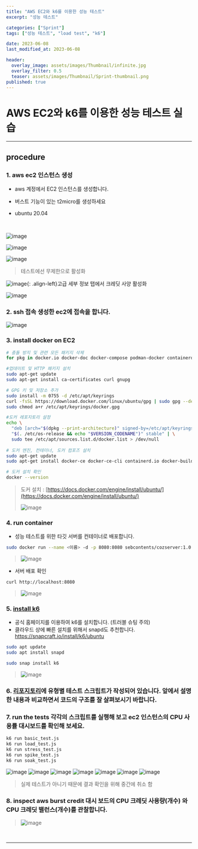 ```yaml
---
title: "AWS EC2와 k6를 이용한 성능 테스트"
excerpt: "성능 테스트"

categories: ["Sprint"]
tags: ["성능 테스트", "load test", "k6"]

date: 2023-06-08
last_modified_at: 2023-06-08

header:
  overlay_image: assets/images/Thumbnail/infinite.jpg
  overlay_filter: 0.5 
  teaser: assets/images/Thumbnail/Sprint-thumbnail.png
published: true
---
```


# AWS EC2와 k6를 이용한 성능 테스트 실습

---

## procedure

### 1. aws ec2 인스턴스 생성

- aws 계정에서 EC2 인스턴스를 생성합니다.

- 버스트 기능이 있는 t2micro를 생성하세요

- ubuntu 20.04

<br>

![image](https://github.com/pomottoro/comments/assets/58872932/849b19b0-a5a2-48e6-a63d-aeacfab01a72)

![image](https://github.com/pomottoro/comments/assets/58872932/7626c4da-7c1c-4066-a455-bf995611ed13)

![image](https://github.com/pomottoro/comments/assets/58872932/f985b27f-677c-46f3-a369-a7879c6b8a63)

> 테스트에선 무제한으로 활성화

![image](https://github.com/pomottoro/comments/assets/58872932/4c4c0821-d3a7-4bb9-b327-ac13baf16fb4){: .align-left}고급 세부 정보 탭에서 크레딧 사양 활성화

![image](https://github.com/pomottoro/comments/assets/58872932/3c405ef7-5f71-4a5b-803f-667e42522307)

### 2. ssh 접속 생성한 ec2에 접속을 합니다.

![image](https://github.com/pomottoro/comments/assets/58872932/6a556e67-6649-41dc-ad15-69d1725c4a7b)

### 3. install docker on EC2

```bash
# 충돌 방지 및 관련 모든 패키지 삭제
for pkg in docker.io docker-doc docker-compose podman-docker containerd runc; do sudo apt-get remove $pkg; done

#업데이트 및 HTTP 패키지 설치
sudo apt-get update
sudo apt-get install ca-certificates curl gnupg

# GPG 키 및 저장소 추가
sudo install -m 0755 -d /etc/apt/keyrings
curl -fsSL https://download.docker.com/linux/ubuntu/gpg | sudo gpg --dearmor -o /etc/apt/keyrings/docker.gpg
sudo chmod a+r /etc/apt/keyrings/docker.gpg

#도커 레포지토리 설정
echo \
  "deb [arch="$(dpkg --print-architecture)" signed-by=/etc/apt/keyrings/docker.gpg] https://download.docker.com/linux/ubuntu \
  "$(. /etc/os-release && echo "$VERSION_CODENAME")" stable" | \
  sudo tee /etc/apt/sources.list.d/docker.list > /dev/null
  
# 도커 엔진, 컨테이너, 도커 컴포즈 설치
sudo apt-get update
sudo apt-get install docker-ce docker-ce-cli containerd.io docker-buildx-plugin docker-compose-plugin

# 도커 설치 확인
docker --version
```

> 도커 설치 : [https://docs.docker.com/engine/install/ubuntu/](https://docs.docker.com/engine/install/ubuntu/)
>
> ![image](https://github.com/pomottoro/comments/assets/58872932/5e4dbb60-5a89-45ef-b4dc-4276a5ad22a0)

### 4. run container

- 성능 테스트를 위한 타깃 서버를 컨테이너로 배포합니다.

```bash
sudo docker run --name <이름> -d -p 8080:8080 sebcontents/cozserver:1.0
```

> ![image](https://github.com/pomottoro/comments/assets/58872932/d7ddf607-e392-4122-9e9c-4c8c7264e5f8)

- 서버 배포 확인

```bash
curl http://localhost:8080
```

> ![image](https://github.com/pomottoro/comments/assets/58872932/cedc46bf-63a4-43fe-a552-e3047f0be7ea)

### 5. [install k6](https://k6.io/docs/get-started/installation/)

- 공식 홈페이지를 이용하여 k6를 설치합니다. (트러블 슈팅 주의)
- 클라우드 상에 빠른 설치를 위해서 snapd도 추천합니다. https://snapcraft.io/install/k6/ubuntu

```bash
sudo apt update
sudo apt install snapd

sudo snap install k6
```

> ![image](https://github.com/pomottoro/comments/assets/58872932/d6446ef8-bb82-48c6-a357-be076d53d5d4)

### 6. [리포지토리](https://github.com/cs-devops-bootcamp/sprint_k6_test)에 유형별 테스트 스크립트가 작성되어 있습니다. 앞에서 설명한 내용과 비교하면서 코드의 구조를 잘 살펴보시기 바랍니다.

### 7. run the tests 각각의 스크립트를 실행해 보고 ec2 인스턴스의 CPU 사용률 대시보드를 확인해 보세요. 

```bash
k6 run basic_test.js
k6 run load_test.js
k6 run stress_test.js
k6 run spike_test.js
k6 run soak_test.js
```

![image](https://github.com/pomottoro/comments/assets/58872932/6e460f43-16de-474a-a819-03a405c11953)
![image](https://github.com/pomottoro/comments/assets/58872932/83e5930d-dad5-4e78-8b2d-4afe5015fafd)
![image](https://github.com/pomottoro/comments/assets/58872932/78bbb9bf-2fc8-4a5b-853a-80ce6d43958e)
![image](https://github.com/pomottoro/comments/assets/58872932/f1ae5c87-a46f-424b-8a63-2e8ec5610058)
![image](https://github.com/pomottoro/comments/assets/58872932/2bc0f54a-7e29-466d-a8e8-bcf5afde3a3f)
![image](https://github.com/pomottoro/comments/assets/58872932/6fb8879e-3706-40f7-b24d-135043370690)
![image](https://github.com/pomottoro/comments/assets/58872932/30cfc1d9-2b9a-4e3f-9a87-26d69765d2d7)

> 실제 테스트가 아니기 때문에 결과 확인을 위해 중간에 취소 함

### 8. inspect aws burst credit 대시 보드의 CPU 크레딧 사용량(개수) 와 CPU 크레딧 밸런스(개수)를 관찰합니다.

> ![image](https://github.com/pomottoro/comments/assets/58872932/51328876-45fd-4466-94da-dbca66b81bba)

<br>

---

<br>